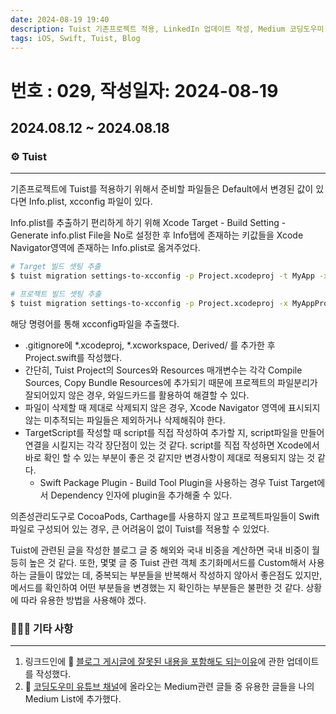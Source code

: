 ```yaml
---
date: 2024-08-19 19:40
description: Tuist 기존프로젝트 적용, LinkedIn 업데이트 작성, Medium 코딩도우미 정리 
tags: iOS, Swift, Tuist, Blog
---
```

# 번호 : 029, 작성일자: 2024-08-19
## 2024.08.12 ~ 2024.08.18
### ⚙️ Tuist

---

기존프로젝트에 Tuist를 적용하기 위해서 준비할 파일들은 Default에서 변경된 값이 있다면 Info.plist, xcconfig 파일이 있다.

Info.plist를 추출하기 편리하게 하기 위해 Xcode Target - Build Setting - Generate info.plist File을 No로 설정한 후 Info탭에 존재하는 키값들을 Xcode Navigator영역에 존재하는 Info.plist로 옮겨주었다.

```bash
# Target 빌드 셋팅 추출
$ tuist migration settings-to-xcconfig -p Project.xcodeproj -t MyApp -x MyApp.xcconfig

# 프로젝트 빌드 셋팅 추출
$ tuist migration settings-to-xcconfig -p Project.xcodeproj -x MyAppProject.xcconfig
```

해당 명령어를 통해 xcconfig파일을 추출했다.

- .gitignore에 *.xcodeproj, *.xcworkspace, Derived/ 를 추가한 후 Project.swift를 작성했다.
- 간단히, Tuist Project의 Sources와 Resources 매개변수는 각각 Compile Sources, Copy Bundle Resources에 추가되기 때문에 프로젝트의 파일분리가 잘되어있지 않은 경우, 와일드카드를 활용하여 해결할 수 있다.
- 파일이 삭제할 때 제대로 삭제되지 않은 경우, Xcode Navigator 영역에 표시되지 않는 미추적되는 파일들은 제외하거나 삭제해줘야 한다.
- TargetScript를 작성할 때 script를 직접 작성하여 추가할 지, script파일을 만들어 연결을 시킬지는 각각 장단점이 있는 것 같다. script를 직접 작성하면 Xcode에서 바로 확인 할 수 있는 부분이 좋은 것 같지만 변경사항이 제대로 적용되지 않는 것 같다.
    - Swift Package Plugin - Build Tool Plugin을 사용하는 경우 Tuist Target에서 Dependency 인자에 plugin을 추가해줄 수 있다.

의존성관리도구로 CocoaPods, Carthage를 사용하지 않고 프로젝트파일들이 Swift파일로 구성되어 있는 경우, 큰 어려움이 없이 Tuist를 적용할 수 있었다.

Tuist에 관련된 글을 작성한 블로그 글 중 해외와 국내 비중을 계산하면 국내 비중이 월등히 높은 것 같다. 또한, 몇몇 글 중 Tuist 관련 객체 초기화메서드를 Custom해서 사용하는 글들이 많았는 데, 중복되는 부분들을 반복해서 작성하지 않아서 좋은점도 있지만, 메서드를 확인하여 어떤 부분들을 변경했는 지 확인하는 부분들은 불편한 것 같다. 상황에 따라 유용한 방법을 사용해야 겠다.

### 🙋🏻‍♂️ 기타 사항

---

1. 링크드인에 🔗 [블로그 게시글에 잘못된 내용을 포함해도 되는이유]([https://www.linkedin.com/posts/sookim1_개발블로그를-시작하려고-할-때-잘못된-정보를-공유하는-것에-대한-두려움-activity-7229460165526175744-Dyn-?utm_source=share&utm_medium=member_desktop](https://www.linkedin.com/posts/sookim1_%EA%B0%9C%EB%B0%9C%EB%B8%94%EB%A1%9C%EA%B7%B8%EB%A5%BC-%EC%8B%9C%EC%9E%91%ED%95%98%EB%A0%A4%EA%B3%A0-%ED%95%A0-%EB%95%8C-%EC%9E%98%EB%AA%BB%EB%90%9C-%EC%A0%95%EB%B3%B4%EB%A5%BC-%EA%B3%B5%EC%9C%A0%ED%95%98%EB%8A%94-%EA%B2%83%EC%97%90-%EB%8C%80%ED%95%9C-%EB%91%90%EB%A0%A4%EC%9B%80-activity-7229460165526175744-Dyn-?utm_source=share&utm_medium=member_desktop))에 관한 업데이트를 작성했다.
2. 🔗 [코딩도우미 유튜브 채널](https://www.youtube.com/@user-wi3bv5zr9g)에 올라오는 Medium관련 글들 중 유용한 글들을 나의 Medium List에 추가했다.
